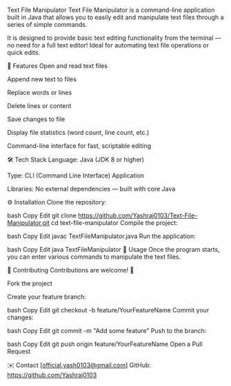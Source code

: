 Text File Manipulator
Text File Manipulator is a command-line application built in Java that allows you to easily edit and manipulate text files through a series of simple commands.

It is designed to provide basic text editing functionality from the terminal — no need for a full text editor! Ideal for automating text file operations or quick edits.

🚀 Features
Open and read text files

Append new text to files

Replace words or lines

Delete lines or content

Save changes to file

Display file statistics (word count, line count, etc.)

Command-line interface for fast, scriptable editing

🛠 Tech Stack
Language: Java (JDK 8 or higher)

Type: CLI (Command Line Interface) Application

Libraries: No external dependencies — built with core Java

⚙️ Installation
Clone the repository:

bash
Copy
Edit
git clone https://github.com/Yashraj0103/Text-File-Manipulator.git
cd text-file-manipulator
Compile the project:

bash
Copy
Edit
javac TextFileManipulator.java
Run the application:

bash
Copy
Edit
java TextFileManipulator
📝 Usage
Once the program starts, you can enter various commands to manipulate the text files.

🤝 Contributing
Contributions are welcome! 🚀

Fork the project

Create your feature branch:

bash
Copy
Edit
git checkout -b feature/YourFeatureName
Commit your changes:

bash
Copy
Edit
git commit -m "Add some feature"
Push to the branch:

bash
Copy
Edit
git push origin feature/YourFeatureName
Open a Pull Request

✉️ Contact
[official.yash0103@gmail.com]
GitHub: https://github.com/Yashraj0103
